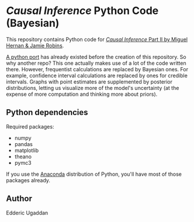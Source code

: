 # _Causal Inference_ Python Code (Bayesian)

This repository contains Python code for [_Causal Inference_ Part II by Miguel Hernan & Jamie Robins](https://www.hsph.harvard.edu/miguel-hernan/causal-inference-book/).

[A python port](https://github.com/jrfiedler/causal_inference_python_code) has
already existed before the creation of this repository. So why another repo?
This one actually makes use of a lot of the code written there. However,
frequentist calculations are replaced by Bayesian ones. For example, confidence
interval calculations are replaced by ones for credible intervals. Graphs with
point estimates are supplemented by posterior distributions, letting us
visualize more of the model's uncertainty (at the expense of more computation
and thinking more about priors).

## Python dependencies

Required packages:

* numpy
* pandas
* matplotlib
* theano
* pymc3

If you use the [Anaconda](https://www.anaconda.com/download/) distribution of Python, you'll have most of those packages already.

## Author
Edderic Ugaddan

